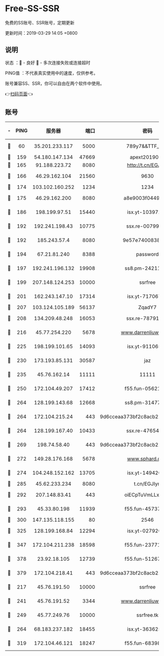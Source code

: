 # Free-SS-SSR

免费的SS账号、SSR账号，定期更新

更新时间：2019-03-29 14:05 +0800

## 说明

状态     ：🙂 - 良好 🙁 - 多次连接失败或连接超时

PING值   ：不代表真实使用中的速度，仅供参考。

账号兼容SS、SSR，你可以自由在两个软件中使用。

👉[扫码页面](https://liesauer.github.io/Free-SS-SSR/)👈

## 账号

|-|PING|服务器|端口|密码|加密方式|区域|
|:----:|:----:|:-----:|-----:|:----:|:----:|:----:|
|🙂|60|35.201.233.117|5000|789y7&&TTF_+><|aes-256-cfb|US|
|🙂|159|54.180.147.134|47669|apext2019001|chacha20|KR|
|🙂|165|91.188.223.72|8080|http://t.cn/EGJIyrl|rc4-md5|RU|
|🙂|166|46.29.162.104|21560|9630|aes-128-ctr|RU|
|🙂|174|103.102.160.252|1234|1234|rc4-md5|JP|
|🙂|175|46.29.162.200|8080|a8e9003f0449cea5|chacha20-ietf|RU|
|🙂|186|198.199.97.51|15440|isx.yt-10397236|aes-256-cfb|US|
|🙂|192|192.241.198.43|10775|ssx.re-00799891|aes-256-cfb|US|
|🙂|192|185.243.57.4|8080|9e57e7400838a01e|chacha20-ietf|US|
|🙂|194|67.21.81.240|8388|password|aes-256-cfb|US|
|🙂|197|192.241.196.132|19908|ss8.pm-24211927|aes-256-cfb|US|
|🙂|199|207.148.124.253|10000|ssrfree|aes-256-cfb|SG|
|🙂|201|162.243.147.10|17314|isx.yt-71706749|aes-256-cfb|US|
|🙂|207|103.124.105.189|56137|ZqadY7|chacha20|US|
|🙂|208|134.209.48.248|16053|ssx.re-78791809|aes-256-cfb|US|
|🙂|216|45.77.254.220|5678|www.darrenliuwei.com|aes-256-cfb|SG|
|🙂|225|198.199.101.65|14093|isx.yt-91106596|aes-256-cfb|US|
|🙂|230|173.193.85.131|30587|jaz|aes-256-cfb|US|
|🙂|235|45.76.162.14|11111|11111|aes-256-cfb|SG|
|🙂|250|172.104.49.207|17412|f55.fun-05621205|aes-256-cfb|SG|
|🙂|264|128.199.143.68|12668|ss8.pm-31477176|aes-256-cfb|SG|
|🙂|264|172.104.215.24|443|9d6cceaa373bf2c8acb22e60b6a58be6|aes-256-cfb|US|
|🙂|264|128.199.167.40|10433|ssx.re-47654308|aes-256-cfb|SG|
|🙂|269|198.74.58.40|443|9d6cceaa373bf2c8acb22e60b6a58be6|aes-256-cfb|US|
|🙂|272|149.28.176.168|5678|www.sphard.com|aes-256-cfb|AU|
|🙂|274|104.248.152.162|13705|isx.yt-14942092|aes-256-cfb|SG|
|🙂|285|45.62.233.234|8080|t.cn/EGJIyrl|rc4-md5|CA|
|🙂|292|207.148.83.41|443|oiECpTuVmLLxk4Ts|aes-256-cfb|AU|
|🙂|293|45.33.80.198|11939|f55.fun-45737908|aes-256-cfb|US|
|🙂|300|147.135.118.155|80|2546|chacha20|US|
|🙂|325|128.199.168.84|12294|isx.yt-02792021|aes-256-cfb|SG|
|🙂|347|172.104.211.238|18598|f55.fun-23771534|aes-256-cfb|US|
|🙂|378|23.92.18.105|12739|f55.fun-51267989|aes-256-cfb|US|
|🙂|379|172.104.218.41|443|9d6cceaa373bf2c8acb22e60b6a58be6|aes-256-cfb|US|
|🙂|217|45.76.191.50|10000|ssrfree|aes-256-cfb|SG|
|🙂|241|45.76.191.52|3344|www.darrenliuwei.com|aes-256-cfb|JP|
|🙂|249|45.77.249.76|10000|ssrfree.tk|aes-256-cfb|SG|
|🙂|264|68.183.237.182|18455|isx.yt-36362513|aes-256-cfb|SG|
|🙂|319|172.104.46.121|18247|f55.fun-68398451|aes-256-cfb|SG|
